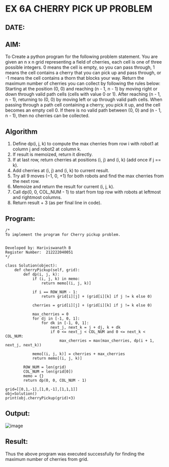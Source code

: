 # EX 6A CHERRY PICK UP PROBLEM
## DATE:
## AIM:
To Create a python program for the following problem statement.
You are given an n x n grid representing a field of cherries, each cell is one of three possible integers.
0	means the cell is empty, so you can pass through,
1	means the cell contains a cherry that you can pick up and pass through, or
-1 means the cell contains a thorn that blocks your way.
Return the maximum number of cherries you can collect by following the rules below:
Starting at the position (0, 0) and reaching (n - 1, n - 1) by moving right or down through valid path cells (cells with value 0 or 1).
After reaching (n - 1, n - 1), returning to (0, 0) by moving left or up through valid path cells.
When passing through a path cell containing a cherry, you pick it up, and the cell becomes an empty cell 0. If there is no valid path between (0, 0) and (n - 1, n - 1), then no cherries can be collected.



## Algorithm
1. Define dp(i, j, k) to compute the max cherries from row i with robot1 at column j and robot2 at column k.
2. If result is memoized, return it directly.
3. If at last row, return cherries at positions (i, j) and (i, k) (add once if j == k).
4. Add cherries at (i, j) and (i, k) to current result.
5. Try all 9 moves (−1, 0, +1) for both robots and find the max cherries from the next row.
6. Memoize and return the result for current (i, j, k).
7. Call dp(0, 0, COL_NUM - 1) to start from top row with robots at leftmost and rightmost columns.
8. Return result + 3 (as per final line in code).


## Program:
```
/*
To implement the program for Cherry pickup problem.


Developed by: Hariviswanath B
Register Number:  212222040051
*/
```
```
class Solution(object):
    def cherryPickup(self, grid):
        def dp(i, j, k):
            if (i, j, k) in memo:
                return memo[(i, j, k)]
            
            if i == ROW_NUM - 1:
                return grid[i][j] + (grid[i][k] if j != k else 0)
            
            cherries = grid[i][j] + (grid[i][k] if j != k else 0)
            
            max_cherries = 0
            for dj in [-1, 0, 1]:
                for dk in [-1, 0, 1]:
                    next_j, next_k = j + dj, k + dk
                    if 0 <= next_j < COL_NUM and 0 <= next_k < COL_NUM:
                        max_cherries = max(max_cherries, dp(i + 1, next_j, next_k))
            
            memo[(i, j, k)] = cherries + max_cherries
            return memo[(i, j, k)]
        
        ROW_NUM = len(grid)
        COL_NUM = len(grid[0])
        memo = {}
        return dp(0, 0, COL_NUM - 1)

grid=[[0,1,-1],[1,0,-1],[1,1,1]] 
obj=Solution()
print(obj.cherryPickup(grid)+3)
```
## Output:

![image](https://github.com/user-attachments/assets/e2a59880-6326-46a9-92bc-a074bde76212)


## Result:
Thus the above program was executed successfully for finding the maximum number of cherries from grid.
